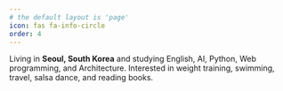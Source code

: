 ```yaml
---
# the default layout is 'page'
icon: fas fa-info-circle
order: 4
---
```


Living in **Seoul, South Korea** and studying English, AI, Python, Web programming, and Architecture. Interested in weight training, swimming, travel, salsa dance, and reading books.